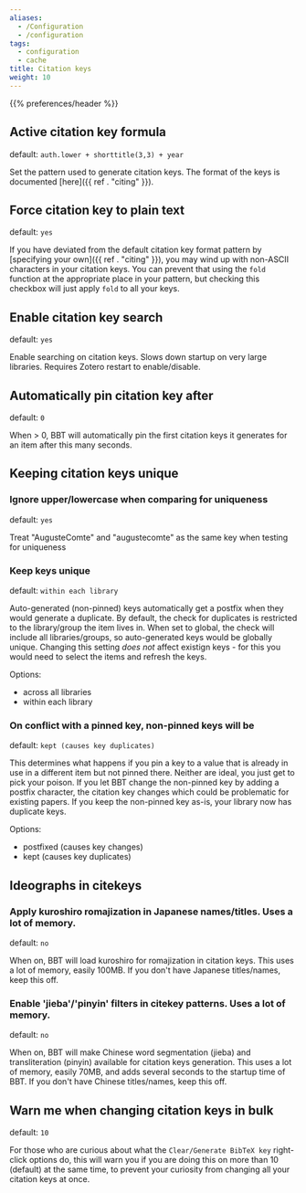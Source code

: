 ```yaml
---
aliases:
  - /Configuration
  - /configuration
tags:
  - configuration
  - cache
title: Citation keys
weight: 10
---
```



{{% preferences/header %}}

## Active citation key formula

default: `​auth.lower + shorttitle(3,3) + year`

Set the pattern used to generate citation keys. The format of the keys is documented [here]({{ ref . "citing" }}).


## Force citation key to plain text

default: `yes`

If you have deviated from the default citation key format pattern by [specifying your own]({{ ref . "citing" }}), you may
wind up with non-ASCII characters in your citation keys. You can prevent that using the `fold` function at the
appropriate place in your pattern, but checking this checkbox will just apply `fold` to all your keys.



## Enable citation key search

default: `yes`

Enable searching on citation keys. Slows down startup on very large libraries. Requires Zotero restart to enable/disable.


## Automatically pin citation key after

default: `0`

When &gt; 0, BBT will automatically pin the first citation keys it generates for an item after this many seconds.


## Keeping citation keys unique

### Ignore upper/lowercase when comparing for uniqueness

default: `yes`

Treat "AugusteComte" and "augustecomte" as the same key when testing for uniqueness


### Keep keys unique

default: `within each library`

Auto-generated (non-pinned) keys automatically get a postfix when they would generate a duplicate. By default, the check for duplicates is restricted
to the library/group the item lives in. When set to global, the check will include all libraries/groups, so auto-generated keys would be globally
unique. Changing this setting *does not* affect existign keys - for this you would need to select the items and refresh the keys.


Options:

* across all libraries
* within each library


### On conflict with a pinned key, non-pinned keys will be

default: `kept (causes key duplicates)`

This determines what happens if you pin a key to a value that is already in use in a different item but not pinned there.
Neither are ideal, you just get to pick your poison. If you let BBT change the non-pinned key by adding a postfix character,
the citation key changes which could be problematic for existing papers. If you keep the non-pinned key as-is, your library now has duplicate keys.


Options:

* postfixed (causes key changes)
* kept (causes key duplicates)


## Ideographs in citekeys

### Apply kuroshiro romajization in Japanese names/titles. Uses a lot of memory.

default: `no`

When on, BBT will load kuroshiro for romajization in citation keys. This uses a lot of memory, easily 100MB. If you don't have Japanese titles/names, keep this off.


### Enable 'jieba'/'pinyin' filters in citekey patterns. Uses a lot of memory.

default: `no`

When on, BBT will make Chinese word segmentation (jieba) and transliteration (pinyin) available for citation keys generation. This uses a lot of memory, easily 70MB, and adds several seconds to the startup time of BBT. If you don't have Chinese titles/names, keep this off.


## Warn me when changing citation keys in bulk

default: `10`

For those who are curious about what the `Clear/Generate BibTeX key` right-click options do, this will warn
you if you are doing this on more than 10 (default) at the same time, to prevent your curiosity from changing
all your citation keys at once.



